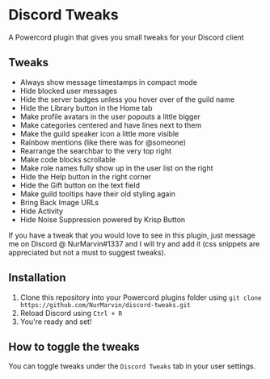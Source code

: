 # Discord Tweaks
A Powercord plugin that gives you small tweaks for your Discord client

## Tweaks
- Always show message timestamps in compact mode
- Hide blocked user messages
- Hide the server badges unless you hover over of the guild name
- Hide the Library button in the Home tab
- Make profile avatars in the user popouts a little bigger
- Make categories centered and have lines next to them
- Make the guild speaker icon a little more visible
- Rainbow mentions (like there was for @someone)
- Rearrange the searchbar to the very top right
- Make code blocks scrollable
- Make role names fully show up in the user list on the right
- Hide the Help button in the right corner
- Hide the Gift button on the text field
- Make guild tooltips have their old styling again
- Bring Back Image URLs
- Hide Activity
- Hide Noise Suppression powered by Krisp Button

If you have a tweak that you would love to see in this plugin,
just message me on Discord @ NurMarvin#1337 and I will try and add it
(css snippets are appreciated but not a must to suggest tweaks).

## Installation
1. Clone this repository into your Powercord plugins folder using `git clone https://github.com/NurMarvin/discord-tweaks.git`
2. Reload Discord using `Ctrl + R`
3. You're ready and set!

## How to toggle the tweaks
You can toggle tweaks under the `Discord Tweaks` tab in your user settings.
